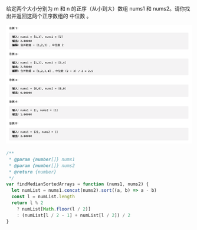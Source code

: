 给定两个大小分别为 m 和 n 的正序（从小到大）数组 nums1 和 nums2。请你找出并返回这两个正序数组的 中位数 。

![](./4.png)

```js
/**
 * @param {number[]} nums1
 * @param {number[]} nums2
 * @return {number}
 */
var findMedianSortedArrays = function (nums1, nums2) {
  let numList = nums1.concat(nums2).sort((a, b) => a - b)
  const l = numList.length
  return l % 2
    ? numList[Math.floor(l / 2)]
    : (numList[l / 2 - 1] + numList[l / 2]) / 2
}
```
